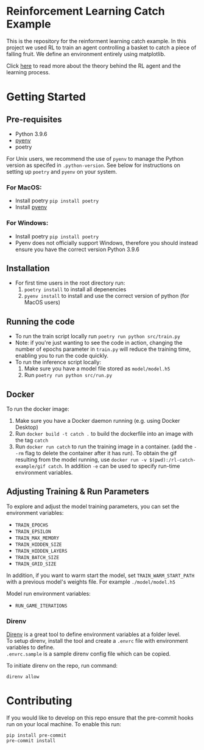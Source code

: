 # Reinforcement Learning Catch Example
This is the repository for the reinforment learning catch example. In this project we used RL to train an agent controlling a basket to catch a piece of falling fruit. We define an environment entirely using matplotlib. 

Click [here](https://docs.google.com/document/d/1xg5XOEiPGzym0GEzzZr-oLxU_tabhzpNmsGbag_-YIE/edit#heading=h.kl0urft1gbwy) to read more about the theory behind the RL agent and the learning process.
# Getting Started
## Pre-requisites
* Python 3.9.6
* [pyenv](https://github.com/pyenv/pyenv/wiki#suggested-build-environment)
* poetry

For Unix users, we recommend the use of `pyenv` to manage the Python version as specifed in `.python-version`. See below for instructions on setting up `poetry` and `pyenv` on your system.

### For MacOS:
* Install poetry `pip install poetry`
* Install [pyenv](https://github.com/pyenv/pyenv#homebrew-in-macos)

### For Windows:
* Install poetry `pip install poetry`
* Pyenv does not officially support Windows, therefore you should instead ensure you have the correct version Python 3.9.6

## Installation
* For first time users in the root directory run:
    1. `poetry install` to install all depenencies
    2. `pyenv install` to install and use the correct version of python (for MacOS users)

## Running the code 
* To run the train script locally run `poetry run python src/train.py`
* Note: if you're just wanting to see the code in action, changing the number of epochs parameter in `train.py` will reduce the training time, enabling you to run the code quickly.
* To run the inference script locally:
    1. Make sure you have a model file stored as `model/model.h5`
    2. Run `poetry run python src/run.py`

## Docker 
To run the docker image:
1. Make sure you have a Docker daemon running (e.g. using Docker Desktop)
2. Run `docker build -t catch .` to build the dockerfile into an image with the tag `catch`
3. Run `docker run catch` to run the training image in a container. (add the `--rm` flag to delete the container after it has run). To obtain the gif resulting from the model running, use `docker run -v $(pwd):/rl-catch-example/gif catch`. In addition `-e` can be used to specify run-time environment variables.

## Adjusting Training & Run Parameters
To explore and adjust the model training parameters, you can set the environment variables:
- `TRAIN_EPOCHS`
- `TRAIN_EPSILON`
- `TRAIN_MAX_MEMORY`
- `TRAIN_HIDDEN_SIZE`
- `TRAIN_HIDDEN_LAYERS`
- `TRAIN_BATCH_SIZE`
- `TRAIN_GRID_SIZE` 

In addition, if you want to warm start the model, set `TRAIN_WARM_START_PATH` with a previous model's weights file. For example `./model/model.h5`

Model run environment variables:
- `RUN_GAME_ITERATIONS`

### Direnv
[Direnv](https://direnv.net) is a great tool to define environment variables at a folder level.  
To setup direnv, install the tool and create a `.envrc` file with environment variables to define.  
`.envrc.sample` is a sample direnv config file which can be copied.

To initiate direnv on the repo, run command: 
```
direnv allow
```

# Contributing
If you would like to develop on this repo ensure that the pre-commit hooks run on your local machine. To enable this run:
```
pip install pre-commit
pre-commit install
```
